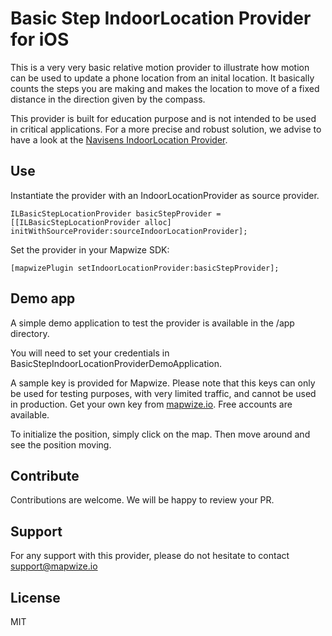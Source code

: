 # Basic Step IndoorLocation Provider for iOS

This is a very very basic relative motion provider to illustrate how motion can be used to update a phone location from an inital location. It basically counts the steps you are making and makes the location to move of a fixed distance in the direction given by the compass.

This provider is built for education purpose and is not intended to be used in critical applications. For a more precise and robust solution, we advise to have a look at the [Navisens IndoorLocation Provider](https://github.com/IndoorLocation/navisens-indoor-location-provider-ios).

## Use

Instantiate the provider with an IndoorLocationProvider as source provider.
```
ILBasicStepLocationProvider basicStepProvider = [[ILBasicStepLocationProvider alloc] initWithSourceProvider:sourceIndoorLocationProvider];
```

Set the provider in your Mapwize SDK:

```
[mapwizePlugin setIndoorLocationProvider:basicStepProvider];
```

## Demo app
A simple demo application to test the provider is available in the /app directory.

You will need to set your credentials in BasicStepIndoorLocationProviderDemoApplication.

A sample key is provided for Mapwize. Please note that this keys can only be used for testing purposes, with very limited traffic, and cannot be used in production. Get your own key from [mapwize.io](https://www.mapwize.io). Free accounts are available.

To initialize the position, simply click on the map. Then move around and see the position moving.

## Contribute

Contributions are welcome. We will be happy to review your PR.

## Support

For any support with this provider, please do not hesitate to contact [support@mapwize.io](mailto:support@mapwize.io)

## License

MIT